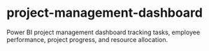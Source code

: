 # project-management-dashboard
Power BI project management dashboard tracking tasks, employee performance, project progress, and resource allocation.
